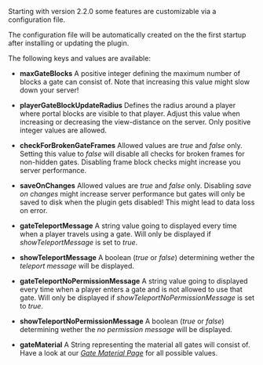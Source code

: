 Starting with version 2.2.0 some features are customizable via a configuration file.

The configuration file will be automatically created on the the first startup after 
installing or updating the plugin.


The following keys and values are available:


* __maxGateBlocks__
A positive integer defining the maximum number of blocks a gate can consist of.
Note that increasing this value might slow down your server!


* __playerGateBlockUpdateRadius__
Defines the radius around a player where portal blocks are visible to that player. 
Adjust this value when increasing or decreasing the view-distance on the server. 
Only positive integer values are allowed.


* __checkForBrokenGateFrames__
Allowed values are _true_ and _false_ only. Setting this value to _false_ will disable 
all checks for broken frames for non-hidden gates. Disabling frame block checks 
might increase you server performance.


* __saveOnChanges__
Allowed values are _true_ and _false_ only. Disabling _save on changes_ might
increase server performance but gates will only be saved to disk when the plugin
gets disabled! This might lead to data loss on error.


* __gateTeleportMessage__
A string value going to displayed every time when a player travels using a gate. Will 
only be displayed if _showTeleportMessage_ is set to _true_.


* __showTeleportMessage__
A boolean (_true_ or _false_) determining wether the _teleport message_ will 
be displayed.


* __gateTeleportNoPermissionMessage__
A string value going to displayed every time when a player enters a gate and is not 
allowed to use that gate. Will only be displayed if _showTeleportNoPermissionMessage_
is set to _true_.


* __showTeleportNoPermissionMessage__
A boolean (_true_ or _false_) determining wether the _no permission message_ will 
be displayed.


* __gateMaterial__
A String representing the material all gates will consist of. Have a look at our [_Gate Material Page_](http://dev.bukkit.org/bukkit-plugins/craftinc-gates/pages/gate-materials/)  for all possible values.
